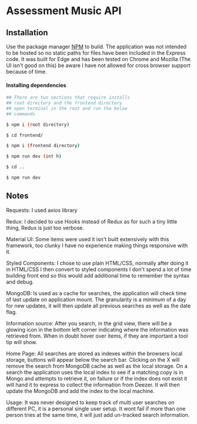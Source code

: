 # Assessment Music API

## Installation

Use the package manager [NPM](https://www.npmjs.com/) to build.
The application was not intended to be hosted so no static paths for files
have been included in the Express code. It was built for Edge and has been
tested on Chrome and Mozilla (The UI isn't good on this) be aware I have not
allowed for cross browser support because of time.

#### Installing dependencies

```bash
## There are two sections that require installs
## root directory and the frontend directory
## open terminal in the root and run the below
## commands

$ npm i (root directory)

$ cd frontend/

$ npm i (frontend directory)

$ npm run dev (int h)

$ cd ..

$ npm run dev
```

## Notes

Requests: I used axios library

Redux: I decided to use Hooks instead of Redux as for such a tiny little
thing, Redux is just too verbose.

Material UI: Some items were used it isn't built extensively with this framework,
too clunky I have no experience making things responsive with it.

Styled Components: I chose to use plain HTML/CSS, normally after doing it in
HTML/CSS I then convert to styled components I don't spend a lot of time
building front end so this would add additional time to remember the syntax and debug.

MongoDB: Is used as a cache for searches, the application will check time of last
update on application mount. The granularity is a minimum of a day for new updates, it
will then update all previous searches as well as the date flag.

Information source: After you search, in the grid view, there will be a glowing icon
in the bottom left corner indicating where the information was retrieved from. When
in doubt hover over items, if they are important a tool tip will show.

Home Page: All searches are stored as indexes within the browsers local storage,
buttons will appear below the search bar. Clicking on the X will remove the search
from MongoDB cache as well as the local storage. On a search the application uses the local
index to see if a matching copy is in Mongo and attempts to retrieve it, on failure or if
the index does not exist it will hand it to express to collect the information from Deezer.
It will then update the MongoDB and add the index to the local machine.

Usage: It was never designed to keep track of multi user searches on different PC,
it is a personal single user setup. It wont fail if more than one person tries at the
same time, it will just add un-tracked search information.
